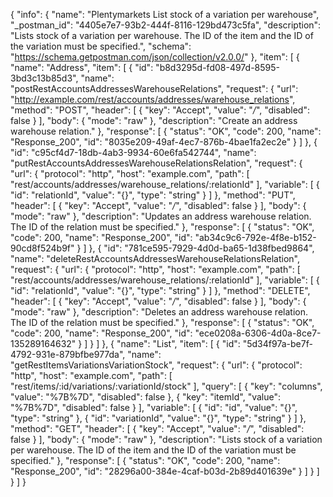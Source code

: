 {
  "info": {
    "name": "Plentymarkets List stock of a variation per warehouse",
    "_postman_id": "4405e7e7-93b2-444f-8116-129bd473c5fa",
    "description": "Lists stock of a variation per warehouse. The ID of the item and the ID of the variation must be specified.",
    "schema": "https://schema.getpostman.com/json/collection/v2.0.0/"
  },
  "item": [
    {
      "name": "Address",
      "item": [
        {
          "id": "b8d3295d-fd08-497d-8595-3bd3c13b85d3",
          "name": "postRestAccountsAddressesWarehouseRelations",
          "request": {
            "url": "http://example.com/rest/accounts/addresses/warehouse_relations",
            "method": "POST",
            "header": [
              {
                "key": "Accept",
                "value": "*/*",
                "disabled": false
              }
            ],
            "body": {
              "mode": "raw"
            },
            "description": "Create an address warehouse relation."
          },
          "response": [
            {
              "status": "OK",
              "code": 200,
              "name": "Response_200",
              "id": "8035e209-49af-4ec7-876b-4bae1fa2ec2e"
            }
          ]
        },
        {
          "id": "c95cf4d7-18db-4ab3-9934-60e6fa542744",
          "name": "putRestAccountsAddressesWarehouseRelationsRelation",
          "request": {
            "url": {
              "protocol": "http",
              "host": "example.com",
              "path": [
                "rest/accounts/addresses/warehouse_relations/:relationId"
              ],
              "variable": [
                {
                  "id": "relationId",
                  "value": "{}",
                  "type": "string"
                }
              ]
            },
            "method": "PUT",
            "header": [
              {
                "key": "Accept",
                "value": "*/*",
                "disabled": false
              }
            ],
            "body": {
              "mode": "raw"
            },
            "description": "Updates an address warehouse relation. The ID of the relation must be specified."
          },
          "response": [
            {
              "status": "OK",
              "code": 200,
              "name": "Response_200",
              "id": "ab34c9c6-792e-4f8e-b152-90cd8f524b9f"
            }
          ]
        },
        {
          "id": "781ce595-7929-4d0d-ba65-1d38fbed9864",
          "name": "deleteRestAccountsAddressesWarehouseRelationsRelation",
          "request": {
            "url": {
              "protocol": "http",
              "host": "example.com",
              "path": [
                "rest/accounts/addresses/warehouse_relations/:relationId"
              ],
              "variable": [
                {
                  "id": "relationId",
                  "value": "{}",
                  "type": "string"
                }
              ]
            },
            "method": "DELETE",
            "header": [
              {
                "key": "Accept",
                "value": "*/*",
                "disabled": false
              }
            ],
            "body": {
              "mode": "raw"
            },
            "description": "Deletes an address warehouse relation. The ID of the relation must be specified."
          },
          "response": [
            {
              "status": "OK",
              "code": 200,
              "name": "Response_200",
              "id": "ece0208a-6306-4d0a-8ce7-135289164632"
            }
          ]
        }
      ]
    },
    {
      "name": "List",
      "item": [
        {
          "id": "5d34f97a-be7f-4792-931e-879bfbe977da",
          "name": "getRestItemsVariationsVariationStock",
          "request": {
            "url": {
              "protocol": "http",
              "host": "example.com",
              "path": [
                "rest/items/:id/variations/:variationId/stock"
              ],
              "query": [
                {
                  "key": "columns",
                  "value": "%7B%7D",
                  "disabled": false
                },
                {
                  "key": "itemId",
                  "value": "%7B%7D",
                  "disabled": false
                }
              ],
              "variable": [
                {
                  "id": "id",
                  "value": "{}",
                  "type": "string"
                },
                {
                  "id": "variationId",
                  "value": "{}",
                  "type": "string"
                }
              ]
            },
            "method": "GET",
            "header": [
              {
                "key": "Accept",
                "value": "*/*",
                "disabled": false
              }
            ],
            "body": {
              "mode": "raw"
            },
            "description": "Lists stock of a variation per warehouse. The ID of the item and the ID of the variation must be specified."
          },
          "response": [
            {
              "status": "OK",
              "code": 200,
              "name": "Response_200",
              "id": "28296a00-384e-4caf-b03d-2b89d401639e"
            }
          ]
        }
      ]
    }
  ]
}